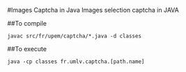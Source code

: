 #Images Captcha in Java
Images selection captcha in JAVA 

##To compile
```
javac src/fr/upem/captcha/*.java -d classes 
```
##To execute
```
java -cp classes fr.umlv.captcha.[path.name]
```